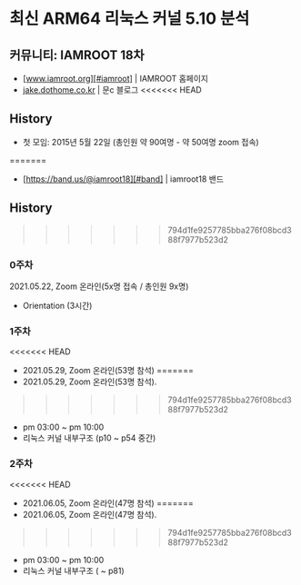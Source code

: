 # 최신 ARM64 리눅스 커널 5.10 분석

## 커뮤니티: IAMROOT 18차
- [www.iamroot.org][#iamroot] | IAMROOT 홈페이지
- [jake.dothome.co.kr][#moonc] | 문c 블로그
<<<<<<< HEAD

[#iamroot]: http://www.iamroot.org
[#moonc]: http://jake.dothome.co.kr

## History

- 첫 모임: 2015년 5월 22일 (총인원 약 90여명 - 약 50여명 zoom 접속)

=======
- [https://band.us/@iamroot18][#band] | iamroot18 밴드

[#iamroot]: http://www.iamroot.org
[#moonc]: http://jake.dothome.co.kr
[#band]: https://band.us/@iamroot18

## History

>>>>>>> 794d1fe9257785bba276f08bcd388f7977b523d2
### 0주차
2021.05.22, Zoom 온라인(5x명 접속 / 총인원 9x명)
- Orientation (3시간)

### 1주차
<<<<<<< HEAD
- 2021.05.29, Zoom 온라인(53명 참석)
=======
- 2021.05.29, Zoom 온라인(53명 참석).
>>>>>>> 794d1fe9257785bba276f08bcd388f7977b523d2
- pm 03:00 ~ pm 10:00
- 리눅스 커널 내부구조 (p10 ~ p54 중간)

### 2주차
<<<<<<< HEAD
- 2021.06.05, Zoom 온라인(47명 참석)
=======
- 2021.06.05, Zoom 온라인(47명 참석).
>>>>>>> 794d1fe9257785bba276f08bcd388f7977b523d2
- pm 03:00 ~ pm 10:00
- 리눅스 커널 내부구조 ( ~ p81)

